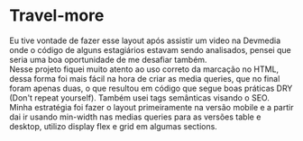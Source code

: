 # Travel-more

Eu tive vontade de fazer esse layout após assistir um video na Devmedia onde o código de alguns estagiários estavam sendo analisados, pensei que seria uma boa oportunidade de me desafiar também.<br>
Nesse projeto fiquei muito atento ao uso correto da marcação no HTML, dessa forma foi mais fácil na hora de criar as media queries, que no final foram apenas duas, o que resultou em código que segue boas práticas DRY (Don't repeat yourself). Também usei tags semânticas visando o SEO.<br>
Minha estratégia foi fazer o layout primeiramente na versão mobile e a partir dai ir usando min-width nas medias queries para as versões table e desktop, utilizo display flex e grid em algumas sections.
